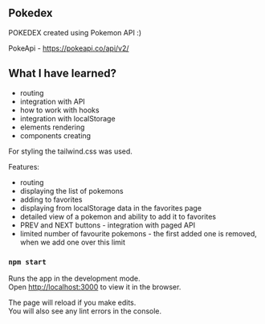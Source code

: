 ## Pokedex

POKEDEX created using Pokemon API :)

PokeApi - https://pokeapi.co/api/v2/

## What I have learned? 

* routing
* integration with API
* how to work with hooks
* integration with localStorage
* elements rendering
* components creating

For styling the tailwind.css was used.

Features:

* routing
* displaying the list of pokemons
* adding to favorites
* displaying from localStorage data in the favorites page
* detailed view of a pokemon and ability to add it to favorites
* PREV and NEXT buttons - integration with paged API
* limited number of favourite pokemons - the first added one is removed, when we add one over this limit


### `npm start`

Runs the app in the development mode.\
Open [http://localhost:3000](http://localhost:3000) to view it in the browser.

The page will reload if you make edits.\
You will also see any lint errors in the console.

